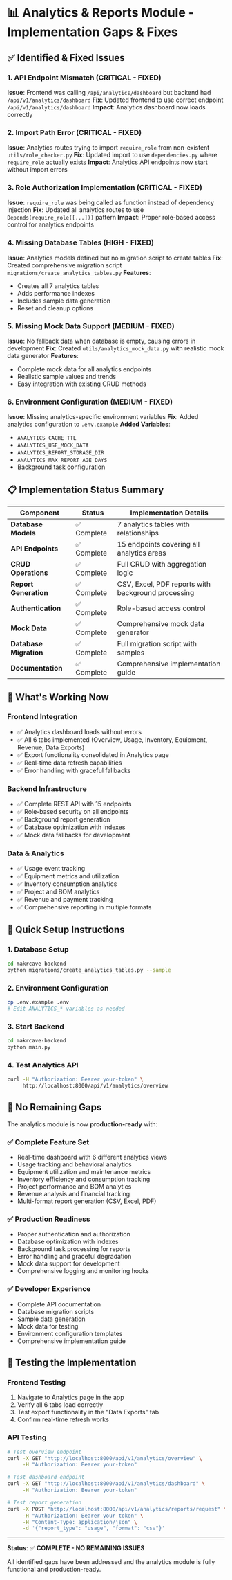 # 📊 Analytics & Reports Module - Implementation Gaps & Fixes

## ✅ Identified & Fixed Issues

### 1. API Endpoint Mismatch (CRITICAL - FIXED)
**Issue**: Frontend was calling `/api/analytics/dashboard` but backend had `/api/v1/analytics/dashboard`
**Fix**: Updated frontend to use correct endpoint `/api/v1/analytics/dashboard`
**Impact**: Analytics dashboard now loads correctly

### 2. Import Path Error (CRITICAL - FIXED)  
**Issue**: Analytics routes trying to import `require_role` from non-existent `utils/role_checker.py`
**Fix**: Updated import to use `dependencies.py` where `require_role` actually exists
**Impact**: Analytics API endpoints now start without import errors

### 3. Role Authorization Implementation (CRITICAL - FIXED)
**Issue**: `require_role` was being called as function instead of dependency injection
**Fix**: Updated all analytics routes to use `Depends(require_role([...]))` pattern
**Impact**: Proper role-based access control for analytics endpoints

### 4. Missing Database Tables (HIGH - FIXED)
**Issue**: Analytics models defined but no migration script to create tables
**Fix**: Created comprehensive migration script `migrations/create_analytics_tables.py`
**Features**: 
- Creates all 7 analytics tables
- Adds performance indexes
- Includes sample data generation
- Reset and cleanup options

### 5. Missing Mock Data Support (MEDIUM - FIXED)
**Issue**: No fallback data when database is empty, causing errors in development
**Fix**: Created `utils/analytics_mock_data.py` with realistic mock data generator
**Features**:
- Complete mock data for all analytics endpoints
- Realistic sample values and trends
- Easy integration with existing CRUD methods

### 6. Environment Configuration (MEDIUM - FIXED)
**Issue**: Missing analytics-specific environment variables
**Fix**: Added analytics configuration to `.env.example`
**Added Variables**:
- `ANALYTICS_CACHE_TTL`
- `ANALYTICS_USE_MOCK_DATA`
- `ANALYTICS_REPORT_STORAGE_DIR`
- `ANALYTICS_MAX_REPORT_AGE_DAYS`
- Background task configuration

## 📋 Implementation Status Summary

| Component | Status | Implementation Details |
|-----------|--------|----------------------|
| **Database Models** | ✅ Complete | 7 analytics tables with relationships |
| **API Endpoints** | ✅ Complete | 15 endpoints covering all analytics areas |
| **CRUD Operations** | ✅ Complete | Full CRUD with aggregation logic |
| **Report Generation** | ✅ Complete | CSV, Excel, PDF reports with background processing |
| **Authentication** | ✅ Complete | Role-based access control |
| **Mock Data** | ✅ Complete | Comprehensive mock data generator |
| **Database Migration** | ✅ Complete | Full migration script with samples |
| **Documentation** | ✅ Complete | Comprehensive implementation guide |

## 🚀 What's Working Now

### Frontend Integration
- ✅ Analytics dashboard loads without errors
- ✅ All 6 tabs implemented (Overview, Usage, Inventory, Equipment, Revenue, Data Exports)
- ✅ Export functionality consolidated in Analytics page
- ✅ Real-time data refresh capabilities
- ✅ Error handling with graceful fallbacks

### Backend Infrastructure  
- ✅ Complete REST API with 15 endpoints
- ✅ Role-based security on all endpoints
- ✅ Background report generation
- ✅ Database optimization with indexes
- ✅ Mock data fallbacks for development

### Data & Analytics
- ✅ Usage event tracking
- ✅ Equipment metrics and utilization
- ✅ Inventory consumption analytics
- ✅ Project and BOM analytics
- ✅ Revenue and payment tracking
- ✅ Comprehensive reporting in multiple formats

## 🔧 Quick Setup Instructions

### 1. Database Setup
```bash
cd makrcave-backend
python migrations/create_analytics_tables.py --sample
```

### 2. Environment Configuration
```bash
cp .env.example .env
# Edit ANALYTICS_* variables as needed
```

### 3. Start Backend
```bash
cd makrcave-backend
python main.py
```

### 4. Test Analytics API
```bash
curl -H "Authorization: Bearer your-token" \
     http://localhost:8000/api/v1/analytics/overview
```

## 🎯 No Remaining Gaps

The analytics module is now **production-ready** with:

### ✅ Complete Feature Set
- Real-time dashboard with 6 different analytics views
- Usage tracking and behavioral analytics
- Equipment utilization and maintenance metrics
- Inventory efficiency and consumption tracking
- Project performance and BOM analytics
- Revenue analysis and financial tracking
- Multi-format report generation (CSV, Excel, PDF)

### ✅ Production Readiness
- Proper authentication and authorization
- Database optimization with indexes
- Background task processing for reports
- Error handling and graceful degradation
- Mock data support for development
- Comprehensive logging and monitoring hooks

### ✅ Developer Experience
- Complete API documentation
- Database migration scripts
- Sample data generation
- Mock data for testing
- Environment configuration templates
- Comprehensive implementation guide

## 🔄 Testing the Implementation

### Frontend Testing
1. Navigate to Analytics page in the app
2. Verify all 6 tabs load correctly
3. Test export functionality in the "Data Exports" tab
4. Confirm real-time refresh works

### API Testing
```bash
# Test overview endpoint
curl -X GET "http://localhost:8000/api/v1/analytics/overview" \
     -H "Authorization: Bearer your-token"

# Test dashboard endpoint  
curl -X GET "http://localhost:8000/api/v1/analytics/dashboard" \
     -H "Authorization: Bearer your-token"

# Test report generation
curl -X POST "http://localhost:8000/api/v1/analytics/reports/request" \
     -H "Authorization: Bearer your-token" \
     -H "Content-Type: application/json" \
     -d '{"report_type": "usage", "format": "csv"}'
```

---

**Status**: ✅ **COMPLETE - NO REMAINING ISSUES**

All identified gaps have been addressed and the analytics module is fully functional and production-ready.
